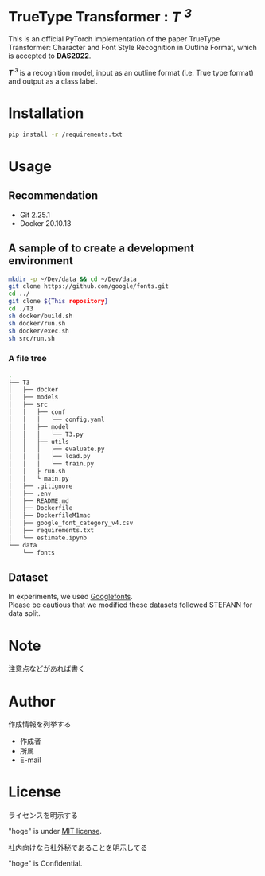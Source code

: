 # TrueType Transformer : ***T <sup> 3 </sup>***

This is an official PyTorch implementation of the paper TrueType Transformer: Character and Font Style Recognition in Outline Format, which is accepted to **DAS2022**.

***T <sup> 3 </sup>*** is a recognition model, input as an outline format (i.e. True type format) and output as a class label.

# Installation
```bash
pip install -r /requirements.txt
```
# Usage
## Recommendation
- Git 2.25.1
- Docker 20.10.13
## A sample of to create a development environment
```bash
mkdir -p ~/Dev/data && cd ~/Dev/data
git clone https://github.com/google/fonts.git
cd ../
git clone ${This repository}
cd ./T3
sh docker/build.sh
sh docker/run.sh
sh docker/exec.sh
sh src/run.sh
```
### A file tree
```bash
.
├── T3
│   ├── docker
│   ├── models
│   ├── src
│   │   ├── conf
│   │   │   └── config.yaml
│   │   ├── model
│   │   │   └── T3.py
│   │   ├── utils
│   │   │   ├── evaluate.py
│   │   │   ├── load.py
│   │   │   └── train.py
│   │   ├ run.sh
│   │   └ main.py
│   ├── .gitignore
│   ├── .env
│   ├── README.md
│   ├── Dockerfile
│   ├── DockerfileM1mac
│   ├── google_font_category_v4.csv
│   ├── requirements.txt
│   └── estimate.ipynb
└── data
    └── fonts
```
## Dataset

In experiments, we used [Googlefonts](https://github.com/google/fonts.git).\
Please be cautious that we modified these datasets followed STEFANN for data split.

# Note

注意点などがあれば書く

# Author

作成情報を列挙する

* 作成者
* 所属
* E-mail

# License
ライセンスを明示する

"hoge" is under [MIT license](https://en.wikipedia.org/wiki/MIT_License).

社内向けなら社外秘であることを明示してる

"hoge" is Confidential.